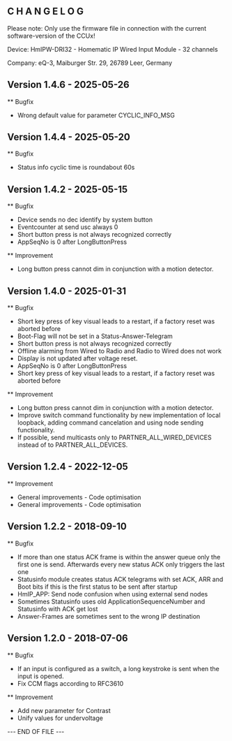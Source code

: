 C H A N G E L O G
-----------------

Please note: Only use the firmware file in connection with the current software-version of the CCUx!

Device:      HmIPW-DRI32 - Homematic IP Wired Input Module - 32 channels

Company:     eQ-3, Maiburger Str. 29, 26789 Leer, Germany



Version 1.4.6 - 2025-05-26
--------------------------------------------------------------

** Bugfix
   * Wrong default value for parameter CYCLIC_INFO_MSG



Version 1.4.4 - 2025-05-20
--------------------------------------------------------------

** Bugfix
   * Status info cyclic time is roundabout 60s



Version 1.4.2 - 2025-05-15
--------------------------------------------------------------

** Bugfix
   * Device sends no dec identify by system button
   * Eventcounter at send usc always 0
   * Short button press is not always recognized correctly
   * AppSeqNo is 0 after LongButtonPress

** Improvement
   * Long button press cannot dim in conjunction with a motion detector.



Version 1.4.0 - 2025-01-31
--------------------------------------------------------------

** Bugfix
   * Short key press of key visual leads to a restart, if a factory reset was aborted before
   * Boot-Flag will not be set in a Status-Answer-Telegram  
   * Short button press is not always recognized correctly
   * Offline alarming from Wired to Radio and Radio to Wired does not work
   * Display is not updated after voltage reset.
   * AppSeqNo is 0 after LongButtonPress
   * Short key press of key visual leads to a restart, if a factory reset was aborted before

** Improvement
   * Long button press cannot dim in conjunction with a motion detector.
   * Improve switch command functionality by new implementation of local loopback, adding command cancelation and using node sending functionality.
   * If possible, send multicasts only to PARTNER_ALL_WIRED_DEVICES instead of to PARTNER_ALL_DEVICES.



Version 1.2.4 - 2022-12-05
--------------------------------------------------------------

** Improvement
   * General improvements - Code optimisation
   * General improvements - Code optimisation



Version 1.2.2 - 2018-09-10
--------------------------------------------------------------

** Bugfix
   * If more than one status ACK frame is within the answer queue only the first one is send. Afterwards every new status ACK only triggers the last one
   * Statusinfo module creates status ACK telegrams with set ACK, ARR and Boot bits if this is the first status to be sent after startup
   * HmIP_APP: Send node confusion when using external send nodes
   * Sometimes Statusinfo uses old ApplicationSequenceNumber and Statusinfo with ACK get lost
   * Answer-Frames are sometimes sent to the wrong IP destination



Version 1.2.0 - 2018-07-06
--------------------------------------------------------------

** Bugfix
   * If an input is configured as a switch, a long keystroke is sent when the input is opened.
   * Fix CCM flags according to RFC3610

** Improvement
   * Add new parameter for Contrast
   * Unify values for undervoltage



--- END OF FILE ---
